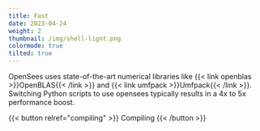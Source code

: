 ```yaml
---
title: Fast
date: 2023-04-24
weight: 2
thumbnail: /img/shell-lignt.png
colormode: true
tilted: true
---
```


OpenSees uses state-of-the-art numerical libraries like {{< link openblas >}}OpenBLAS{{< /link >}} and {{< link umfpack >}}Umfpack{{< /link >}}. 
Switching Python scripts to use opensees typically results in a 4x to 5x performance boost.

{{< button relref="compiling" >}}
    Compiling
{{< /button >}}
